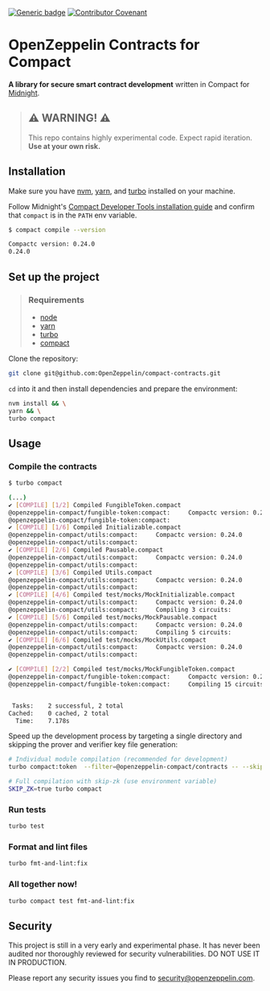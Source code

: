 [![Generic badge](https://img.shields.io/badge/Compact%20Compiler-0.24.0-1abc9c.svg)](https://docs.midnight.network/relnotes/compact)
[![Contributor Covenant](https://img.shields.io/badge/Contributor%20Covenant-2.1-4baaaa.svg)](CODE_OF_CONDUCT.md)

# OpenZeppelin Contracts for Compact

**A library for secure smart contract development** written in Compact for [Midnight](https://midnight.network/).

> ## ⚠️ WARNING! ⚠️
>
> This repo contains highly experimental code.
> Expect rapid iteration.
> **Use at your own risk.**

## Installation

Make sure you have [nvm](https://github.com/nvm-sh/nvm), [yarn](https://yarnpkg.com/getting-started/install), and [turbo](https://turborepo.com/docs/getting-started/installation) installed on your machine.

Follow Midnight's [Compact Developer Tools installation guide](https://docs.midnight.network/develop/tutorial/building/#midnight-compact-compiler) and confirm that `compact` is in the `PATH` env variable.

```bash
$ compact compile --version

Compactc version: 0.24.0
0.24.0
```

## Set up the project

> ### Requirements
>
> - [node](https://nodejs.org/)
> - [yarn](https://yarnpkg.com/getting-started/install)
> - [turbo](https://turborepo.com/docs/getting-started/installation)
> - [compact](https://docs.midnight.network/blog/compact-developer-tools)

Clone the repository:

```bash
git clone git@github.com:OpenZeppelin/compact-contracts.git
```

`cd` into it and then install dependencies and prepare the environment:

```bash
nvm install && \
yarn && \
turbo compact
```

## Usage

### Compile the contracts

```bash
$ turbo compact

(...)
✔ [COMPILE] [1/2] Compiled FungibleToken.compact
@openzeppelin-compact/fungible-token:compact:     Compactc version: 0.24.0
@openzeppelin-compact/fungible-token:compact:
✔ [COMPILE] [1/6] Compiled Initializable.compact
@openzeppelin-compact/utils:compact:     Compactc version: 0.24.0
@openzeppelin-compact/utils:compact:
✔ [COMPILE] [2/6] Compiled Pausable.compact
@openzeppelin-compact/utils:compact:     Compactc version: 0.24.0
@openzeppelin-compact/utils:compact:
✔ [COMPILE] [3/6] Compiled Utils.compact
@openzeppelin-compact/utils:compact:     Compactc version: 0.24.0
@openzeppelin-compact/utils:compact:
✔ [COMPILE] [4/6] Compiled test/mocks/MockInitializable.compact
@openzeppelin-compact/utils:compact:     Compactc version: 0.24.0
@openzeppelin-compact/utils:compact:     Compiling 3 circuits:
✔ [COMPILE] [5/6] Compiled test/mocks/MockPausable.compact
@openzeppelin-compact/utils:compact:     Compactc version: 0.24.0
@openzeppelin-compact/utils:compact:     Compiling 5 circuits:
✔ [COMPILE] [6/6] Compiled test/mocks/MockUtils.compact
@openzeppelin-compact/utils:compact:     Compactc version: 0.24.0
@openzeppelin-compact/utils:compact:

✔ [COMPILE] [2/2] Compiled test/mocks/MockFungibleToken.compact
@openzeppelin-compact/fungible-token:compact:     Compactc version: 0.24.0
@openzeppelin-compact/fungible-token:compact:     Compiling 15 circuits:


 Tasks:    2 successful, 2 total
Cached:    0 cached, 2 total
  Time:    7.178s
```

Speed up the development process by targeting a single directory
and skipping the prover and verifier key file generation:

```bash
# Individual module compilation (recommended for development)
turbo compact:token  --filter=@openzeppelin-compact/contracts -- --skip-zk

# Full compilation with skip-zk (use environment variable)
SKIP_ZK=true turbo compact
```

### Run tests

```bash
turbo test
```

### Format and lint files

```bash
turbo fmt-and-lint:fix
```

### All together now!
```bash
turbo compact test fmt-and-lint:fix
```

## Security

This project is still in a very early and experimental phase. It has never been audited nor thoroughly reviewed for security vulnerabilities. DO NOT USE IT IN PRODUCTION.

Please report any security issues you find to <security@openzeppelin.com>.
